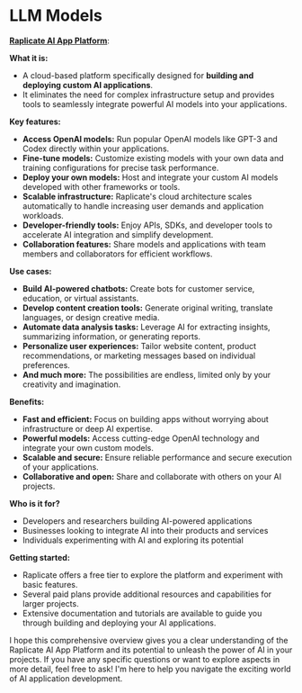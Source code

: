 # LLM Models



**[Raplicate AI App Platform](https://replicate.com/)**:

**What it is:**

* A cloud-based platform specifically designed for **building and deploying custom AI applications**.
* It eliminates the need for complex infrastructure setup and provides tools to seamlessly integrate powerful AI models into your applications.

**Key features:**

* **Access OpenAI models:** Run popular OpenAI models like GPT-3 and Codex directly within your applications.
* **Fine-tune models:** Customize existing models with your own data and training configurations for precise task performance.
* **Deploy your own models:** Host and integrate your custom AI models developed with other frameworks or tools.
* **Scalable infrastructure:** Raplicate's cloud architecture scales automatically to handle increasing user demands and application workloads.
* **Developer-friendly tools:** Enjoy APIs, SDKs, and developer tools to accelerate AI integration and simplify development.
* **Collaboration features:** Share models and applications with team members and collaborators for efficient workflows.

**Use cases:**

* **Build AI-powered chatbots:** Create bots for customer service, education, or virtual assistants.
* **Develop content creation tools:** Generate original writing, translate languages, or design creative media.
* **Automate data analysis tasks:** Leverage AI for extracting insights, summarizing information, or generating reports.
* **Personalize user experiences:** Tailor website content, product recommendations, or marketing messages based on individual preferences.
* **And much more:** The possibilities are endless, limited only by your creativity and imagination.

**Benefits:**

* **Fast and efficient:** Focus on building apps without worrying about infrastructure or deep AI expertise.
* **Powerful models:** Access cutting-edge OpenAI technology and integrate your own custom models.
* **Scalable and secure:** Ensure reliable performance and secure execution of your applications.
* **Collaborative and open:** Share and collaborate with others on your AI projects.

**Who is it for?**

* Developers and researchers building AI-powered applications
* Businesses looking to integrate AI into their products and services
* Individuals experimenting with AI and exploring its potential

**Getting started:**

* Raplicate offers a free tier to explore the platform and experiment with basic features.
* Several paid plans provide additional resources and capabilities for larger projects.
* Extensive documentation and tutorials are available to guide you through building and deploying your AI applications.

I hope this comprehensive overview gives you a clear understanding of the Raplicate AI App Platform and its potential to unleash the power of AI in your projects. If you have any specific questions or want to explore aspects in more detail, feel free to ask! I'm here to help you navigate the exciting world of AI application development.

